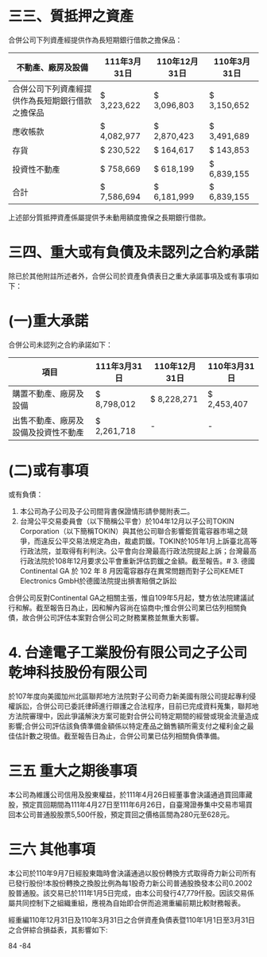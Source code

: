 # 三三、質抵押之資產

合併公司下列資產經提供作為長短期銀行借款之擔保品：

|不動產、廠房及設備|111年3月31日|110年12月31日|110年3月31日|
|---|---|---|---|
|合併公司下列資產經提供作為長短期銀行借款之擔保品|$ 3,223,622|$ 3,096,803|$ 3,150,652|
|應收帳款|$ 4,082,977|$ 2,870,423|$ 3,491,689|
|存貨|$ 230,522|$ 164,617|$ 143,853|
|投資性不動產|$ 758,669|$ 618,199|$ 6,839,155|
|合計|$ 7,586,694|$ 6,181,999|$ 6,839,155|

上述部分質抵押資產係屬提供予未動用額度擔保之長期銀行借款。

# 三四、重大或有負債及未認列之合約承諾

除已於其他附註所述者外，合併公司於資產負債表日之重大承諾事項及或有事項如下：

# (一)重大承諾

合併公司未認列之合約承諾如下：

|項目|111年3月31日|110年12月31日|110年3月31日|
|---|---|---|---|
|購置不動產、廠房及設備|$ 8,798,012|$ 8,228,271|$ 2,453,407|
|出售不動產、廠房及設備及投資性不動產|$ 2,261,718|-|-|

# (二)或有事項

或有負債：

1. 本公司為子公司及子公司間背書保證情形請參閱附表二。
2. 台灣公平交易委員會（以下簡稱公平會）於104年12月以子公司TOKIN Corporation（以下簡稱TOKIN）與其他公司聯合影響鉅質電容器市場之競爭，而違反公平交易法規定為由，裁處罰鍰。TOKIN於105年1月上訴臺北高等行政法院，並取得有利判決。公平會向台灣最高行政法院提起上訴；台灣最高行政法院於108年12月要求公平會重新評估罰鍰之金額。截至報告。# 3. 德國 Continental GA 於 102 年 8 月因電容器存在異常問題而對子公司KEMET Electronics GmbH於德國法院提出損害賠償之訴訟

合併公司反對Continental GA之相關主張，惟自109年5月起，雙方依法院建議試行和解。截至報告日為止，因和解內容尚在協商中;惟合併公司業已估列相關負債，故合併公司評估本案對合併公司之財務業務並無重大影響。

# 4. 台達電子工業股份有限公司之子公司乾坤科技股份有限公司

於107年度向美國加州北區聯邦地方法院對子公司奇力新美國有限公司提起專利侵權訴訟，合併公司已委託律師進行辯護之合法程序，目前已完成資料蒐集，聯邦地方法院審理中，因此爭議解決方案可能對合併公司特定期間的經營或現金流量造成影響;合併公司評估該負債準備金額係以特定產品之銷售額所需支付之權利金之最佳估計數之現值。截至報告日為止，合併公司業已估列相關負債準備。

# 三五 重大之期後事項

本公司為維護公司信用及股東權益，於111年4月26日經董事會決議通過買回庫藏股，預定買回期間為111年4月27日至111年6月26日，自臺灣證券集中交易市場買回本公司普通股股票5,500仟股，預定買回之價格區間為280元至628元。

# 三六 其他事項

本公司於110年9月7日經股東臨時會決議通過以股份轉換方式取得奇力新公司所有已發行股份!本股份轉換之換股比例為每1股奇力新公司普通股換發本公司0.2002股普通股。該交易已於111年1月5日完成，由本公司發行47,779仟股。因該交易係屬共同控制下之組織重組，應視為自始即合併而追溯重編前期比較財務報表。

經重編110年12月31日及110年3月31日之合併資產負債表暨110年1月1日至3月31日之合併綜合損益表，其影響如下:

84
-84